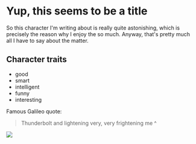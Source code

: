 # Yup, this seems to be a title

So this character I'm writing about is really quite astonishing, which is precisely the reason why I enjoy the so much. Anyway, that's pretty much all I have to say about the matter.

## Character traits
* good
* smart
* intelligent
* funny
* interesting

Famous Galileo quote:
> Thunderbolt and lightening very, very frightening me
^
<img src="https://images-na.ssl-images-amazon.com/images/I/61D2yJSh8RL._SL1024_.jpg"/>